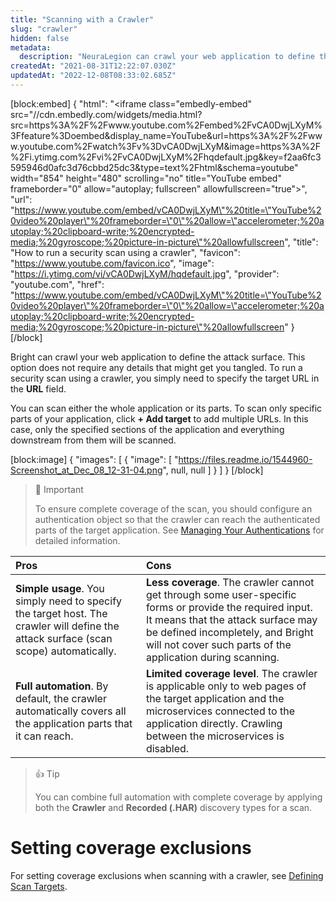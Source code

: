 ```yaml
---
title: "Scanning with a Crawler"
slug: "crawler"
hidden: false
metadata: 
  description: "NeuraLegion can crawl your web application to define the attack surface. This option does not require any details that might get you tangled."
createdAt: "2021-08-31T12:22:07.030Z"
updatedAt: "2022-12-08T08:33:02.685Z"
---
```

[block:embed]
{
  "html": "<iframe class=\"embedly-embed\" src=\"//cdn.embedly.com/widgets/media.html?src=https%3A%2F%2Fwww.youtube.com%2Fembed%2FvCA0DwjLXyM%3Ffeature%3Doembed&display_name=YouTube&url=https%3A%2F%2Fwww.youtube.com%2Fwatch%3Fv%3DvCA0DwjLXyM&image=https%3A%2F%2Fi.ytimg.com%2Fvi%2FvCA0DwjLXyM%2Fhqdefault.jpg&key=f2aa6fc3595946d0afc3d76cbbd25dc3&type=text%2Fhtml&schema=youtube\" width=\"854\" height=\"480\" scrolling=\"no\" title=\"YouTube embed\" frameborder=\"0\" allow=\"autoplay; fullscreen\" allowfullscreen=\"true\"></iframe>",
  "url": "https://www.youtube.com/embed/vCA0DwjLXyM\"%20title=\"YouTube%20video%20player\"%20frameborder=\"0\"%20allow=\"accelerometer;%20autoplay;%20clipboard-write;%20encrypted-media;%20gyroscope;%20picture-in-picture\"%20allowfullscreen",
  "title": "How to run a security scan using a crawler",
  "favicon": "https://www.youtube.com/favicon.ico",
  "image": "https://i.ytimg.com/vi/vCA0DwjLXyM/hqdefault.jpg",
  "provider": "youtube.com",
  "href": "https://www.youtube.com/embed/vCA0DwjLXyM\"%20title=\"YouTube%20video%20player\"%20frameborder=\"0\"%20allow=\"accelerometer;%20autoplay;%20clipboard-write;%20encrypted-media;%20gyroscope;%20picture-in-picture\"%20allowfullscreen"
}
[/block]




Bright can crawl your web application to define the attack surface. This option does not require any details that might get you tangled. To run a security scan using a crawler, you simply need to specify the target URL in the **URL** field. 

You can scan either the whole application or its parts. To scan only specific parts of your application, click **+ Add target** to add multiple URLs. In this case, only the specified sections of the application and everything downstream from them will be scanned.

[block:image]
{
  "images": [
    {
      "image": [
        "https://files.readme.io/1544960-Screenshot_at_Dec_08_12-31-04.png",
        null,
        null
      ]
    }
  ]
}
[/block]



> 🚧 Important
> 
> To ensure complete coverage of the scan, you should configure an authentication object so that the crawler can reach the authenticated parts of the target application. See [Managing Your Authentications](/docs/creating-an-authentication-object-in-nexploit) for detailed information.

| **Pros**                                                                                                                             | **Cons**                                                                                                                                                                                                                                         |
| :----------------------------------------------------------------------------------------------------------------------------------- | :----------------------------------------------------------------------------------------------------------------------------------------------------------------------------------------------------------------------------------------------- |
| **Simple usage**. You simply need to specify the target host. The crawler will define the attack surface (scan scope) automatically. | **Less coverage**. The crawler cannot get through some user-specific forms or provide the required input. It means that the attack surface may be defined incompletely, and Bright will not cover such parts of the application during scanning. |
| **Full automation**. By default, the crawler automatically covers all the application parts that it can reach.                       | **Limited coverage level**. The crawler is applicable only to web pages of the target application and the microservices connected to the application directly. Crawling between the microservices is disabled.                                   |

> 👍 Tip
> 
> You can combine full automation with complete coverage by applying both the **Crawler** and **Recorded (.HAR)** discovery types for a scan.

# Setting coverage exclusions

For setting coverage exclusions when scanning with a crawler, see [Defining Scan Targets](https://docs.brightsec.com/docs/advanced-mode#defining-scan-targets).